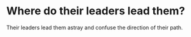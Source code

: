 # Where do their leaders lead them?

Their leaders lead them astray and confuse the direction of their path.
